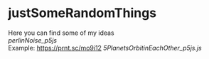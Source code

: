 # justSomeRandomThings
Here you can find some of my ideas<br>
*perlinNoise_p5js <br>*
Example: 
https://prnt.sc/mo9i12
*5PlanetsOrbitinEachOther_p5js.js <br>*
